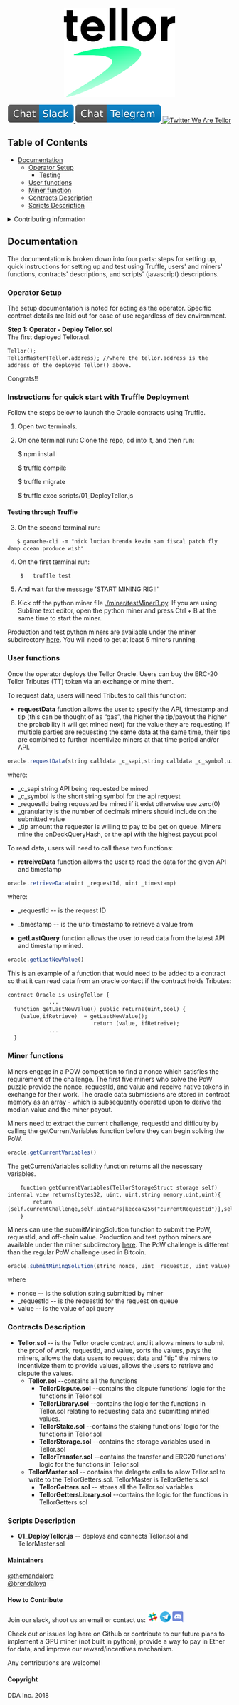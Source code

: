 <p align="center">
  <a href='https://www.tellor.io/'>
    <img src= './public/Tellor.png' width="250" height="200" alt='tellor.io' />
  </a>
</p>

<p align="center">
  <a href='https://deriveth.slack.com/'>
    <img src= ./public/Chat-Slack-blue.svg alt='Slack' />
  </a>
  <a href='https://t.me/tellor'>
    <img src= ./public/Chat-Telegram-blue.svg alt='Telegram Tellor' />
  </a>
  <a href='https://twitter.com/WeAreTellor'>
    <img src= 'https://img.shields.io/twitter/url/http/shields.io.svg?style=social' alt='Twitter We Are Tellor' />
  </a> 
</p>

## Table of Contents
*  [Documentation](#Documentation)
    * [Operator Setup](#operator-setup)
      * [Testing](#testing)
    * [User functions](#user-fx)
    * [Miner function](#miner-fx)
    * [Contracts Description](#Contracts-Description)
    * [Scripts Description](#Scripts-Description)

 <details><summary>Contributing information</summary>

   * [Maintainers](#Maintainers)
   * [How to Contribute](#how2contribute)
   * [Copyright](#copyright)
 </details>

## Documentation <a name="Documentation"> </a>  
The documentation is broken down into four parts: steps for setting up, quick instructions for setting up and test using Truffle, users' and miners' functions, contracts' descriptions, and scripts' (javascript) descriptions.


### Operator Setup <a name="operator-setup"> </a>  
The setup documentation is noted for acting as the operator. Specific contract details are laid out for ease of use regardless of dev environment. 

**Step 1: Operator - Deploy Tellor.sol**  
The first deployed Tellor.sol.

```solidity
Tellor();
TellorMaster(Tellor.address); //where the tellor.address is the address of the deployed Tellor() above.
```
Congrats!!

<!---

  $ npm install tellor

On contracts use “is usingTellor” to access these functions: requestData, retreiveData,  getLastQuery.
-->

### Instructions for quick start with Truffle Deployment <a name="Quick-Deployment"> </a> 
Follow the steps below to launch the Oracle contracts using Truffle. 

1. Open two terminals.

2. On one terminal run:
    Clone the repo, cd into it, and then run:

    $ npm install

    $ truffle compile

    $ truffle migrate

    $ truffle exec scripts/01_DeployTellor.js

#### Testing through Truffle<a name="testing"> </a>

3. On the second terminal run:
```solidity
   $ ganache-cli -m "nick lucian brenda kevin sam fiscal patch fly damp ocean produce wish"
```
4. On the first terminal run: 
```solidity
    $   truffle test
```
5. And wait for the message 'START MINING RIG!!'

6. Kick off the python miner file [./miner/testMinerB.py](./miner/testMinerB.py). If you are using Sublime text editor, open the python miner and press Ctrl + B at the same time to start the miner.

Production and test python miners are available under the miner subdirectory [here](./miner/). You will need to get at least 5 miners running.

### User functions <a name="user-fx"> </a>  
Once the operator deploys the Tellor Oracle. Users can buy the ERC-20 Tellor Tributes (TT) token via an exchange or mine them.

To request data, users will need Tributes to call this function:
* <b>requestData</b> function allows the user to specify the API, timestamp and tip (this can be thought of as “gas”, the higher the tip/payout the higher the probability it will get mined next) for the value they are requesting.  If multiple parties are requesting the same data at the same time, their tips are combined to further incentivize miners at that time period and/or API. 

```javascript
oracle.requestData(string calldata _c_sapi,string calldata _c_symbol,uint _requestId,uint _granularity, uint _tip)
```
where:
   * \_c_sapi string API being requested be mined
   * \_c_symbol is the short string symbol for the api request
   * \_requestId being requested be mined if it exist otherwise use zero(0)
   * \_granularity is the number of decimals miners should include on the submitted value
   * \_tip amount the requester is willing to pay to be get on queue. Miners mine the onDeckQueryHash, or the api with the highest payout pool


To read data, users will need to call these two functions: 
* <b>retreiveData</b> function allows the user to read the data for the given API and timestamp
```javascript
oracle.retrieveData(uint _requestId, uint _timestamp)
```
where:
  * \_requestId -- is the request ID
  * \_timestamp -- is the unix timestamp to retrieve a value from

* <b>getLastQuery</b> function allows the user to read data from the latest API and timestamp mined. 
```javascript
oracle.getLastNewValue()
```

This is an example of a function that would need to be added to a contract so that it can read data from an oracle contact if the contract holds Tributes:
```Solidity
contract Oracle is usingTellor {
             ...
  function getLastNewValue() public returns(uint,bool) {
    (value,ifRetrieve)  = getLastNewValue();
                           return (value, ifRetreive);
             ...
  }
```
### Miner functions <a name="miner-fx"> </a>  
Miners engage in a POW competition to find a nonce which satisfies the requirement of the challenge.  The first five miners who solve the PoW puzzle provide the nonce, requestId, and value and receive native tokens in exchange for their work.  The oracle data submissions are stored in contract memory as an array - which is subsequently operated upon to derive the median value and the miner payout. 

Miners need to extract the current challenge, requestId and difficulty by calling the getCurrentVariables function before they can begin solving the PoW.

```javascript
oracle.getCurrentVariables()
```

The getCurrentVariables solidity function returns all the necessary variables. 
```solidity
    function getCurrentVariables(TellorStorageStruct storage self) internal view returns(bytes32, uint, uint,string memory,uint,uint){    
        return (self.currentChallenge,self.uintVars[keccak256("currentRequestId")],self.uintVars[keccak256("difficulty")],self.requestDetails[self.uintVars[keccak256("currentRequestId")]].queryString,self.requestDetails[self.uintVars[keccak256("currentRequestId")]].apiUintVars[keccak256("granularity")],self.requestDetails[self.uintVars[keccak256("currentRequestId")]].apiUintVars[keccak256("totalTip")]);
    }
```

Miners can use the submitMiningSolution function to submit the PoW, requestId, and off-chain value. Production and test python miners are available under the miner subdirectory [here](./miner/).  The PoW challenge is different than the regular PoW challenge used in Bitcoin. 

```javascript
oracle.submitMiningSolution(string nonce, uint _requestId, uint value)
```
where 
  * nonce -- is the solution string submitted by miner
  * \_requestId -- is the requestId for the request on queue
  * value -- is the value of api query


### Contracts Description <a name="Contracts-Description"> </a>
* <b>Tellor.sol</b> -- is the Tellor oracle contract and it allows miners to submit the proof of work, requestId, and value, sorts the values, pays the miners, allows the data users to request data and "tip" the miners to incentivize them to provide values, allows the users to retrieve and dispute the values.
    * <b>Tellor.sol</b> --contains all the functions
       * <b>TellorDispute.sol</b> --contains the dispute functions' logic for the functions in Tellor.sol
       * <b>TellorLibrary.sol</b> --contains the logic for the functions in Tellor.sol relating to requesting data and submitting mined values.
       * <b>TellorStake.sol</b> --contains the staking functions' logic for the functions in Tellor.sol
       * <b>TellorStorage.sol</b> --contains the storage variables used in Tellor.sol
       * <b>TellorTransfer.sol</b> --contains the transfer and ERC20 functions' logic for the functions in Tellor.sol
    * <b>TellorMaster.sol</b> -- contains the delegate calls to allow Tellor.sol to write to the TellorGetters.sol. TellorMaster is TellorGetters.sol
       * <b>TellorGetters.sol</b> -- stores all the Tellor.sol variables 
       * <b>TellorGettersLibrary.sol</b> --contains the logic for the functions in TellorGetters.sol


### Scripts Description <a name="Scripts-Description"> </a>

* <b>01_DeployTellor.js</b> -- deploys and connects Tellor.sol and TellorMaster.sol


#### Maintainers <a name="maintainers"> </a> 
[@themandalore](https://github.com/themandalore)
<br>
[@brendaloya](https://github.com/brendaloya) 


#### How to Contribute<a name="how2contribute"> </a>  
Join our slack, shoot us an email or contact us: [<img src="./public/slack.png" width="24" height="24">](https://deriveth.slack.com/)
[<img src="./public/telegram.png" width="24" height="24">](https://t.me/ddaorg)
[<img src="./public/discord.png" width="24" height="24">](https://discordapp.com/invite/xtsdpbS)

Check out or issues log here on Github or contribute to our future plans to implement a GPU miner (not built in python), provide a way to pay in Ether for data, and improve our reward/incentives mechanism. 

Any contributions are welcome!

#### Copyright

DDA Inc. 2018